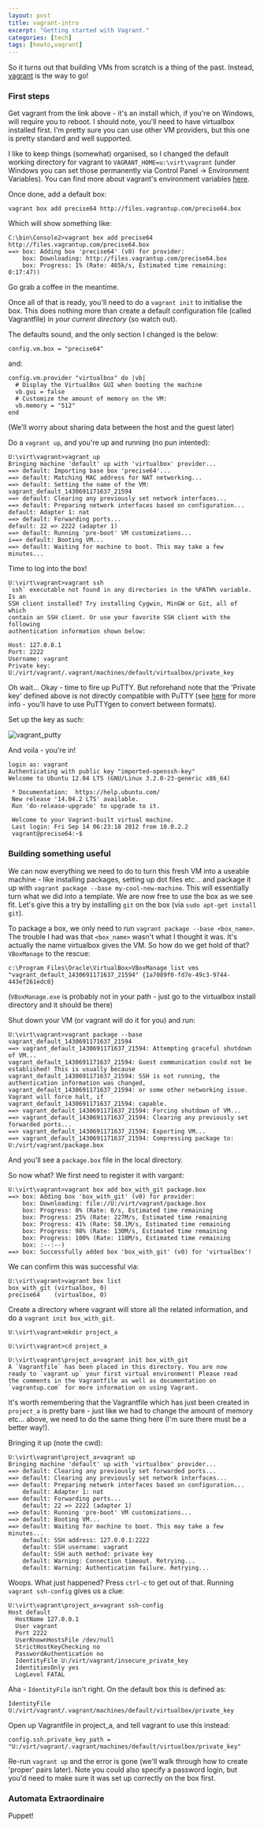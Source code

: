 ```yaml
---
layout: post
title: vagrant-intro
excerpt: "Getting started with Vagrant."
categories: [tech]
tags: [howto,vagrant]
---
```


So it turns out that building VMs from scratch is a thing of the past. Instead, [vagrant](http://www.vagrantup.com) is the way to go!

### First steps

Get vagrant from the link above - it's an install which, if you're on Windows, will require you to reboot. I should note, you'll need to have virtualbox installed first. I'm pretty sure you can use other VM providers, but this one is pretty standard and well supported.

I like to keep things (somewhat) organised, so I changed the default working directory for vagrant to `VAGRANT_HOME=u:\virt\vagrant` (under Windows you can set those permanently via Control Panel -> Environment Variables). You can find more about vagrant's environment variables [here](http://docs.vagrantup.com/v2/other/environmental-variables.html).

Once done, add a default box:

    vagrant box add precise64 http://files.vagrantup.com/precise64.box

Which will show something like:

    C:\bin\Console2>vagrant box add precise64 http://files.vagrantup.com/precise64.box
    ==> box: Adding box 'precise64' (v0) for provider:
        box: Downloading: http://files.vagrantup.com/precise64.box
        box: Progress: 1% (Rate: 465k/s, Estimated time remaining: 0:17:47))

Go grab a coffee in the meantime.

Once all of that is ready, you'll need to do a `vagrant init` to initialise the box. This does nothing more than create a default configuration file (called Vagrantfile) in *your current directory* (so watch out).

The defaults sound, and the only section I changed is the below:

    config.vm.box = "precise64"

and:

    config.vm.provider "virtualbox" do |vb|
      # Display the VirtualBox GUI when booting the machine
      vb.gui = false
      # Customize the amount of memory on the VM:
      vb.memory = "512"
    end

(We'll worry about sharing data between the host and the guest later)

Do a `vagrant up`, and you're up and running (no pun intented):

    U:\virt\vagrant>vagrant up
    Bringing machine 'default' up with 'virtualbox' provider...
    ==> default: Importing base box 'precise64'...
    ==> default: Matching MAC address for NAT networking...
    ==> default: Setting the name of the VM: vagrant_default_1430691171637_21594
    ==> default: Clearing any previously set network interfaces...
    ==> default: Preparing network interfaces based on configuration...
    default: Adapter 1: nat
    ==> default: Forwarding ports...
    default: 22 => 2222 (adapter 1)
    ==> default: Running 'pre-boot' VM customizations...
    i==> default: Booting VM...
    ==> default: Waiting for machine to boot. This may take a few minutes...

Time to log into the box!

    U:\virt\vagrant>vagrant ssh
    `ssh` executable not found in any directories in the %PATH% variable. Is an
    SSH client installed? Try installing Cygwin, MinGW or Git, all of which
    contain an SSH client. Or use your favorite SSH client with the following
    authentication information shown below:
    
    Host: 127.0.0.1
    Port: 2222
    Username: vagrant
    Private key: U:/virt/vagrant/.vagrant/machines/default/virtualbox/private_key

Oh wait... Okay - time to fire up PuTTY. But reforehand note that the 'Private key' defined above is not directly compatible with PuTTY (see [here](https://github.com/Varying-Vagrant-Vagrants/VVV/wiki/Connect-to-Your-Vagrant-Virtual-Machine-with-PuTTY) for more info - you'll have to use PuTTYgen to convert between formats).

Set up the key as such:

![vagrant_putty](../../img/vagrant_putty.png)

And voila - you're in!

    login as: vagrant
    Authenticating with public key "imported-openssh-key"
    Welcome to Ubuntu 12.04 LTS (GNU/Linux 3.2.0-23-generic x86_64)
    
     * Documentation:  https://help.ubuntu.com/
     New release '14.04.2 LTS' available.
     Run 'do-release-upgrade' to upgrade to it.
    
     Welcome to your Vagrant-built virtual machine.
     Last login: Fri Sep 14 06:23:18 2012 from 10.0.2.2
     vagrant@precise64:~$

### Building something useful

We can now everything we need to do to turn this fresh VM into a useable machine - like installing packages, setting up dot files etc... and package it up with `vagrant package --base my-cool-new-machine`. This will essentially turn what we did into a template. We are now free to use the box as we see fit. Let's give this a try by installing `git` on the box (via `sudo apt-get install git`).

To package a box, we only need to run `vagrant package --base <box_name>`. The trouble I had was that `<box_name>` wasn't what I thought it was. It's actually the name virtualbox gives the VM. So how do we get hold of that? `VBoxManage` to the rescue:

    c:\Program Files\Oracle\VirtualBox>VBoxManage list vms
    "vagrant_default_1430691171637_21594" {1a7089f0-fd7e-49c3-9744-443ef261edc0}

(`VBoxManage.exe` is probably not in your path - just go to the virtualbox install directory and it should be there)

Shut down your VM (or vagrant will do it for you) and run:

    U:\virt\vagrant>vagrant package --base vagrant_default_1430691171637_21594
    ==> vagrant_default_1430691171637_21594: Attempting graceful shutdown of VM...
    vagrant_default_1430691171637_21594: Guest communication could not be established! This is usually because
    vagrant_default_1430691171637_21594: SSH is not running, the authentication information was changed,
    vagrant_default_1430691171637_21594: or some other networking issue. Vagrant will force halt, if
    vagrant_default_1430691171637_21594: capable.
    ==> vagrant_default_1430691171637_21594: Forcing shutdown of VM...
    ==> vagrant_default_1430691171637_21594: Clearing any previously set forwarded ports...
    ==> vagrant_default_1430691171637_21594: Exporting VM...
    ==> vagrant_default_1430691171637_21594: Compressing package to: U:/virt/vagrant/package.box

And you'll see a `package.box` file in the local directory.

So now what? We first need to register it with vargant:

    U:\virt\vagrant>vagrant box add box_with_git package.box
    ==> box: Adding box 'box_with_git' (v0) for provider:
        box: Downloading: file://U:/virt/vagrant/package.box
        box: Progress: 0% (Rate: 0/s, Estimated time remaining
        box: Progress: 25% (Rate: 227M/s, Estimated time remaining
        box: Progress: 41% (Rate: 58.1M/s, Estimated time remaining
        box: Progress: 98% (Rate: 130M/s, Estimated time remaining
        box: Progress: 100% (Rate: 118M/s, Estimated time remaining
        box: :--:--)
    ==> box: Successfully added box 'box_with_git' (v0) for 'virtualbox'!

We can confirm this was successful via:

    U:\virt\vagrant>vagrant box list
    box_with_git (virtualbox, 0)
    precise64    (virtualbox, 0)

Create a directory where vagrant will store all the related information, and do a `vagrant init box_with_git`.

    U:\virt\vagrant>mkdir project_a
    
    U:\virt\vagrant>cd project_a
    
    U:\virt\vagrant\project_a>vagrant init box_with_git
    A `Vagrantfile` has been placed in this directory. You are now
    ready to `vagrant up` your first virtual environment! Please read
    the comments in the Vagrantfile as well as documentation on
    `vagrantup.com` for more information on using Vagrant.
    
It's worth remembering that the Vagrantfile which has just been created in `project_a` is pretty bare - just like we had to change the amount of memory etc... above, we need to do the same thing here (I'm sure there must be a better way!).

Bringing it up (note the cwd):

    U:\virt\vagrant\project_a>vagrant up
    Bringing machine 'default' up with 'virtualbox' provider...
    ==> default: Clearing any previously set forwarded ports...
    ==> default: Clearing any previously set network interfaces...
    ==> default: Preparing network interfaces based on configuration...
        default: Adapter 1: nat
    ==> default: Forwarding ports...
        default: 22 => 2222 (adapter 1)
    ==> default: Running 'pre-boot' VM customizations...
    ==> default: Booting VM...
    ==> default: Waiting for machine to boot. This may take a few minutes...
        default: SSH address: 127.0.0.1:2222
        default: SSH username: vagrant
        default: SSH auth method: private key
        default: Warning: Connection timeout. Retrying...
        default: Warning: Authentication failure. Retrying...

Woops. What just happened? Press `ctrl-c` to get out of that. Running `vagrant ssh-config` gives us a clue:

    U:\virt\vagrant\project_a>vagrant ssh-config
    Host default
      HostName 127.0.0.1
      User vagrant
      Port 2222
      UserKnownHostsFile /dev/null
      StrictHostKeyChecking no
      PasswordAuthentication no
      IdentityFile U:/virt/vagrant/insecure_private_key
      IdentitiesOnly yes
      LogLevel FATAL

Aha - `IdentityFile` isn't right. On the default box this is defined as:

    IdentityFile U:/virt/vagrant/.vagrant/machines/default/virtualbox/private_key

Open up Vagrantfile in project_a, and tell vagrant to use this instead:

    config.ssh.private_key_path = "U:/virt/vagrant/.vagrant/machines/default/virtualbox/private_key"

Re-run `vagrant up` and the error is gone (we'll walk through how to create 'proper' pairs later). Note you could also specify a password login, but you'd need to make sure it was set up correctly on the box first.

### Automata Extraordinaire

Puppet!
